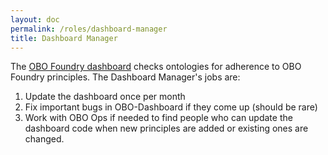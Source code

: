 ```yaml
---
layout: doc
permalink: /roles/dashboard-manager
title: Dashboard Manager
---
```


The [OBO Foundry dashboard](https://dashboard.obofoundry.org/) checks ontologies for adherence to OBO Foundry principles. The Dashboard Manager's jobs are:
1. Update the dashboard once per month
1. Fix important bugs in OBO-Dashboard if they come up (should be rare)
1. Work with OBO Ops if needed to find people who can update the dashboard code when new principles are added or existing ones are changed.
